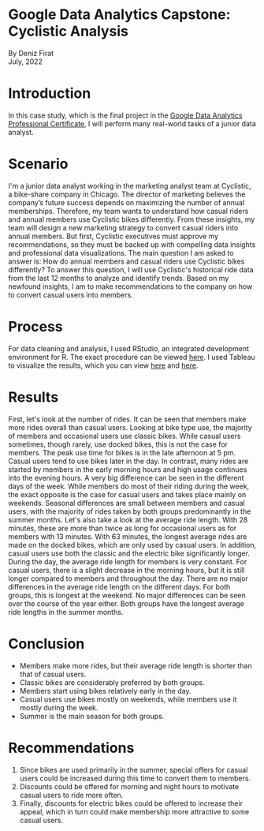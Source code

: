 # Google Data Analytics Capstone: Cyclistic Analysis
By Deniz Firat  
July, 2022

# Introduction
In this case study, which is the final project in the [Google Data Analytics Professional Certificate](https://www.coursera.org/professional-certificates/google-data-analytics), I will perform many real-world tasks of a junior data analyst. 

# Scenario
I'm a junior data analyst working in the marketing analyst team at Cyclistic, a bike-share company in Chicago. The director of marketing believes the company’s future success depends on maximizing the number of annual memberships. Therefore, my team wants to understand how casual riders and annual members use Cyclistic bikes differently. From these insights, my team will design a new marketing strategy to convert casual riders into annual members. But first, Cyclistic executives must approve my recommendations, so they must be backed up with compelling data insights and professional data visualizations.
The main question I am asked to answer is: How do annual members and casual riders use Cyclistic bikes differently? To answer this question, I will use Cyclistic's historical ride data from the last 12 months to analyze and identify trends. Based on my newfound insights, I am to make recommendations to the company on how to convert casual users into members.

# Process
For data cleaning and analysis, I used RStudio, an integrated development environment for R. The exact procedure can be viewed [here](https://github.com/dfirat/google-data-analytics-capstone/blob/main/Google-Data-Analytics-Capstone.md).
I used Tableau to visualize the results, which you can view [here](https://public.tableau.com/app/profile/dfirat/viz/GoogleDataAnalyticsCapstoneProjectCyclistic_16586019303490/RidesDash) and [here](https://public.tableau.com/app/profile/dfirat/viz/GoogleDataAnalyticsCapstoneProjectCyclisticII/LengthDash).

# Results
First, let's look at the number of rides. It can be seen that members make more rides overall than casual users. Looking at bike type use, the majority of members and occasional users use classic bikes. While casual users sometimes, though rarely, use docked bikes, this is not the case for members. The peak use time for bikes is in the late afternoon at 5 pm. Casual users tend to use bikes later in the day. In contrast, many rides are started by members in the early morning hours and high usage continues into the evening hours. A very big difference can be seen in the different days of the week. While members do most of their riding during the week, the exact opposite is the case for casual users and takes place mainly on weekends. Seasonal differences are small between members and casual users, with the majority of rides taken by both groups predominantly in the summer months.
Let's also take a look at the average ride length. With 28 minutes, these are more than twice as long for occasional users as for members with 13 minutes. With 63 minutes, the longest average rides are made on the docked bikes, which are only used by casual users. In addition, casual users use both the classic and the electric bike significantly longer. During the day, the average ride length for members is very constant. For casual users, there is a slight decrease in the morning hours, but it is still longer compared to members and throughout the day. There are no major differences in the average ride length on the different days. For both groups, this is longest at the weekend. No major differences can be seen over the course of the year either. Both groups have the longest average ride lengths in the summer months.

# Conclusion
- Members make more rides, but their average ride length is shorter than that of casual users.
- Classic bikes are considerably preferred by both groups.
- Members start using bikes relatively early in the day.
- Casual users use bikes mostly on weekends, while members use it mostly during the week.
- Summer is the main season for both groups.

# Recommendations
1. Since bikes are used primarily in the summer, special offers for casual users could be increased during this time to convert them to members.
2. Discounts could be offered for morning and night hours to motivate casual users to ride more often.
3. Finally, discounts for electric bikes could be offered to increase their appeal, which in turn could make membership more attractive to some casual users.
